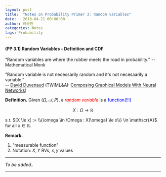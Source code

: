 ```yaml
---
layout: post
title:  "Notes on Probability Primer 3: Random variables"
date:   2018-04-21 00:00:00
author: 장승환
categories: Notes
tags: Probability
---
```


#### (PP 3.1) Random Variables - Definition and CDF

"Random variables are where the rubber meets the road in probability." -- Mathematical Monk

"Random variable is not necessarily random and it's not necesaarily a variable."   
-- [David Duvenaud](https://www.cs.toronto.edu/~duvenaud/)
(TWiML&AI: [Composing Graphical Models With Neural Networks](https://twimlai.com/twiml-talk-96-composing-graphical-models-neural-networks-david-duvenaud/))

**Definition.** Given $(\Omega, \mathscr{A}, P)$, a <span style="color:red">*random variable*</span> is a <span style="color:blue">function(!!!)</span> 

$$X: \Omega \rightarrow \mathbb{R}$$

s.t. $[X \le x] := \\{\omega \in \Omega : X(\omega) \le x\\} \in \mathscr{A}$ for all $x \in \mathbb{R}$.

**Remark.**
1. "measurable function"
2. Notation: $X, Y$ RVs, $x, y$ values



---

$$ $$

*To be added..*

---


